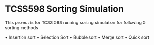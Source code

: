# TCSS598 Sorting Simulation

This project is for TCSS 598 running sorting simulation for following 5 sorting methods

•	Insertion sort
•	Selection Sort
•	Bubble sort
•	Merge sort
•	Quick sort
